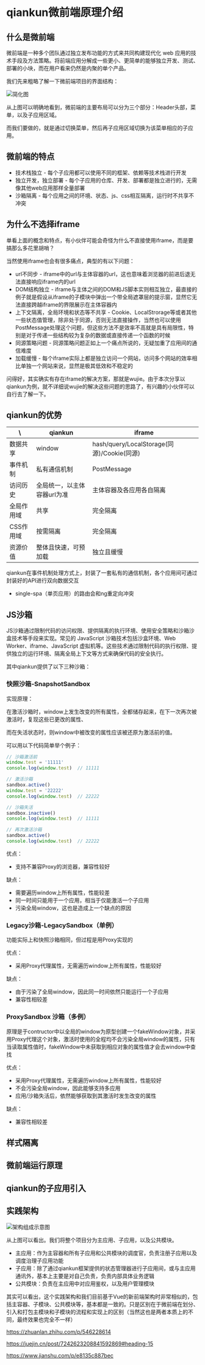 # qiankun微前端原理介绍

## 什么是微前端

微前端是一种多个团队通过独立发布功能的方式来共同构建现代化 web 应用的技术手段及方法策略。将前端应用分解成一些更小、更简单的能够独立开发、测试、部署的小块，而在用户看来仍然是内聚的单个产品。

我们先来粗略了解一下微前端项目的界面结构：

![简化图](./1.webp)

从上图可以明确地看到，微前端的主要布局可以分为三个部分：Header头部，菜单，以及子应用区域。

而我们要做的，就是通过切换菜单，然后再子应用区域切换为该菜单相应的子应用。

## 微前端的特点

* 技术栈独立 - 每个子应用都可以使用不同的框架、依赖等技术栈进行开发
* 独立开发，独立部署 - 每个子应用的仓库、开发、部署都是独立进行的，无需像其他web应用那样全量部署
* 沙箱隔离 - 每个应用之间的环境、状态、js、css相互隔离，运行时不共享不冲突

## 为什么不选择iframe

单看上面的概念和特点，有小伙伴可能会奇怪为什么不直接使用iframe，而是要搞那么多花里胡哨？

当然使用iframe也会有很多痛点，典型的有以下问题：

* url不同步 - iframe中的url与主体容器的url，这也意味着浏览器的前进后退无法直接响应iframe内的url
* DOM结构独立 - iframe与主体之间的DOM和JS脚本实则相互独立，最直接的例子就是假设从iframe的子模块中弹出一个带全局遮罩层的提示窗，显然它无法直接跨越iframe的界限展示在主体容器内
* 上下文隔离，全局环境和状态等不共享 - Cookie、LocalStrorage等或者其他一些状态值管理，除非处于同源，否则无法直接操作，当然也可以使用PostMessage处理这个问题，但这些方法不是效率不高就是具有局限性，特别是对于传递一些结构较为复杂的数据或直接传递一个函数的时候
* 同源策略问题 - 同源策略问题正如上一个痛点所说的，无疑加重了应用间的通信难度
* 加载缓慢 - 每个iframe实际上都是独立访问一个网站，访问多个网站的效率相比单独一个网站来说，显然是极其低效和不稳定的

问得好，其实确实有存在iframe的解决方案，那就是wujie。由于本次分享以qiankun为例，就不详细说wujie的解决这些问题的思路了，有兴趣的小伙伴可以自行去了解一下。

## qiankun的优势

| \          | qiankun                     | iframe                                     |
| ---------- | --------------------------- | ------------------------------------------ |
| 数据共享   | window                      | hash/query/LocalStorage(同源)/Cookie(同源) |
| 事件机制   | 私有通信机制                | PostMessage                                |
| 访问历史   | 全局统一，以主体容器url为准 | 主体容器及各应用各自隔离                   |
| 全局作用域 | 共享                        | 完全隔离                                   |
| CSS作用域  | 按需隔离                    | 完全隔离                                   |
| 资源价值   | 整体且快速，可预加载        | 独立且缓慢                                 |

qiankun在事件机制处理方式上，封装了一套私有的通信机制，各个应用间可通过封装好的API进行双向数据交互


* single-spa（单页应用）的路由会和ng重定向冲突

## JS沙箱

JS沙箱通过限制代码的访问权限、提供隔离的执行环境、使用安全策略和沙箱沙盒技术等手段来实现。常见的 JavaScript 沙箱技术包括沙盒环境、Web Worker、iframe、JavaScript 虚拟机等。这些技术通过限制代码的执行权限、提供独立的运行环境、隔离全局上下文等方式来确保代码的安全执行。

其中qiankun提供了以下三种沙箱：

### 快照沙箱-SnapshotSandbox

实现原理：

在激活沙箱时，window上发生改变的所有属性，全都储存起来，在下一次再次被激活时，复现这些已更改的属性、

而在失活状态时，则window中被改变的属性应该被还原为激活前的值。

可以用以下代码简单举个例子：

```js
// 沙箱激活前
window.test = '11111'
console.log(window.test)  // 11111

// 激活沙箱
sandbox.active()
window.test = '22222'
console.log(window.test)  // 22222

// 沙箱失活
sandbox.inactive()
console.log(window.test)  // 11111

// 再次激活沙箱
sandbox.active()
console.log(window.test)  // 22222
```

优点：

* 支持不兼容Proxy的浏览器，兼容性较好

缺点：

* 需要遍历window上所有属性，性能较差
* 同一时间只能用于一个应用，相当于仅能激活一个子应用
* 污染全局window，这也是造成上一个缺点的原因

### Legacy沙箱-LegacySandbox（单例）

功能实际上和快照沙箱相同，但过程是用Proxy实现的

优点：

* 采用Proxy代理属性，无需遍历window上所有属性，性能较好

缺点：

* 由于污染了全局window，因此同一时间依然只能运行一个子应用
* 兼容性相较差

### ProxySandbox 沙箱（多例）

原理是于contructor中以全局的window为原型创建一个fakeWindow对象，并采用Proxy代理这个对象，激活时使用的全程均不会污染全局window的属性，只有当读取属性值时，fakeWindow中未获取到相应对象的属性值才会去window中查找

优点：

* 采用Proxy代理属性，无需遍历window上所有属性，性能较好
* 不会污染全局window，因此能够支持多应用
* 应用/沙箱失活后，依然能够获取到其激活时发生改变的属性

缺点：

* 兼容性相较差

## 样式隔离

## 微前端运行原理

## qiankun的子应用引入

## 实践架构

![架构组成示意图](./2.webp)

从上图可以看出。我们将整个项目分为主应用、子应用，以及公共模块。

* 主应用：作为主容器和所有子应用和公共模块的调度官，负责注册子应用以及调度治理子应用功能
* 子应用：除了通过qiankun框架提供的状态管理器进行子应用间，或与主应用通讯外，基本上主要是对自己负责，负责内部具体业务逻辑
* 公共模块：负责在主应用中对应用鉴权，以及用户管理模块

其实可以看出，这个实践架构和我们目前基于Vue的新前端架构时非常相似的，包括主容器、子模块、公共模块等，基本都是一致的。只是区别在于微前端在划分、引入和打包主模块和子模块的流程和实现上的区别（当然这也是两者本质上的不同，最终效果也完全不一样）

https://zhuanlan.zhihu.com/p/546228614

https://juejin.cn/post/7242623208841592869#heading-15

https://www.jianshu.com/p/e8135c887bec
